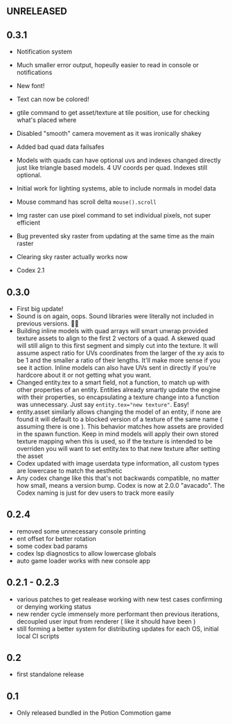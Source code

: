 ## UNRELEASED

## 0.3.1

- Notification system
- Much smaller error output, hopeully easier to read in console or notifications
- New font!
- Text can now be colored!
- gtile command to get asset/texture at tile position, use for checking what's placed where

- Disabled "smooth" camera movement as it was ironically shakey
- Added bad quad data failsafes
- Models with quads can have optional uvs and indexes changed directly just like triangle based models. 4 UV coords per quad. Indexes still optional.
- Initial work for lighting systems, able to include normals in model data
- Mouse command has scroll delta `mouse().scroll`
- Img raster can use pixel command to set individual pixels, not super efficient
- Bug prevented sky raster from updating at the same time as the main raster
- Clearing sky raster actually works now
- Codex 2.1

## 0.3.0

- First big update!
- Sound is on again, oops. Sound libraries were literally not included in previous versions. 🤦‍♂️
- Building inline models with quad arrays will smart unwrap provided texture assets to align to the first 2 vectors of a quad. A skewed quad will still align to this first segment and simply cut into the texture. It will assume aspect ratio for UVs coordinates from the larger of the xy axis to be 1 and the smaller a ratio of their lengths. It'll make more sense if you see it action. Inline models can also have UVs sent in directly if you're hardcore about it or not getting what you want.
- Changed entity.tex to a smart field, not a function, to match up with other properties of an entity. Entities already smartly update the engine with their properties, so encapsulating a texture change into a function was unnecessary. Just say `entity.tex="new texture"`. Easy!
- entity.asset similarly allows changing the model of an entity, if none are found it will default to a blocked version of a texture of the same name ( assuming there is one ). This behavior matches how assets are provided in the spawn function. Keep in mind models will apply their own stored texture mapping when this is used, so if the texture is intended to be overriden you will want to set entity.tex to that new texture after setting the asset
- Codex updated with image userdata type information, all custom types are lowercase to match the aesthetic
- Any codex change like this that's not backwards compatible, no matter how small, means a version bump. Codex is now at 2.0.0 "avacado". The Codex naming is just for dev users to track more easily

## 0.2.4

- removed some unnecessary console printing
- ent offset for better rotation
- some codex bad params
- codex lsp diagnostics to allow lowercase globals
- auto game loader works with new console app

## 0.2.1 - 0.2.3

- various patches to get realease working with new test cases confirming or denying working status
- new render cycle immensely more performant then previous iterations, decoupled user input from renderer ( like it should have been )
- still forming a better system for distributing updates for each OS, initial local CI scripts

## 0.2

- first standalone release

## 0.1

- Only released bundled in the Potion Commotion game

